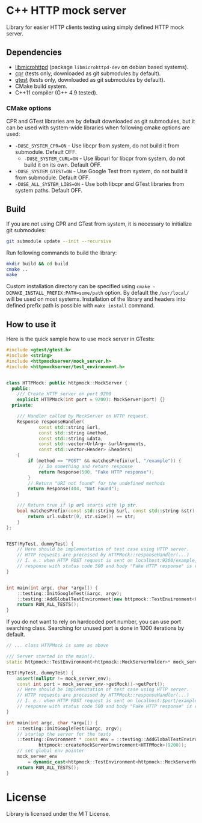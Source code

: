 # C++ HTTP mock server

Library for easier HTTP clients testing using simply defined HTTP mock server.

## Dependencies

  * [libmicrohttpd](https://www.gnu.org/software/libmicrohttpd/) (package `libmicrohttpd-dev` on debian based systems).
  * [cpr](https://github.com/whoshuu/cpr) (tests only, downloaded as git submodules by default).
  * [gtest](https://github.com/google/googletest) (tests only, downloaded as git submodules by default).
  * CMake build system.
  * C++11 compiler (G++ 4.9 tested).

### CMake options

CPR and GTest libraries are by default downloaded as git submodules, but it can be used with system-wide libraries
when following cmake options are used:

  * `-DUSE_SYSTEM_CPR=ON` - Use libcpr from system, do not build it from submodule. Default OFF.
    * `-DUSE_SYSTEM_CURL=ON` - Use libcurl for libcpr from system, do not build it on its own. Default OFF.
  * `-DUSE_SYSTEM_GTEST=ON` - Use Google Test from system, do not build it from submodule. Default OFF.
  * `-DUSE_ALL_SYSTEM_LIBS=ON` - Use both libcpr and GTest libraries from system paths. Default OFF.

## Build

If you are not using CPR and GTest from system, it is necessary to initialize git submodules:

```sh
git submodule update --init --recursive
```

Run following commands to build the library:

```sh
mkdir build && cd build
cmake ..
make
```

Custom installation directory can be specified using `cmake -DCMAKE_INSTALL_PREFIX:PATH=some/path` option.
By default the `/usr/local/` will be used on most systems.
Installation of the library and headers into defined prefix path is possible with `make install` command.

## How to use it

Here is the quick sample how to use mock server in GTests:

```c++
#include <gtest/gtest.h>
#include <string>
#include <httpmockserver/mock_server.h>
#include <httpmockserver/test_environment.h>


class HTTPMock: public httpmock::MockServer {
  public:
    /// Create HTTP server on port 9200
    explicit HTTPMock(int port = 9200): MockServer(port) {}
  private:

    /// Handler called by MockServer on HTTP request.
    Response responseHandler(
            const std::string &url,
            const std::string &method,
            const std::string &data,
            const std::vector<UrlArg> &urlArguments,
            const std::vector<Header> &headers)
    {
        if (method == "POST" && matchesPrefix(url, "/example")) {
            // Do something and return response
            return Response(500, "Fake HTTP response");
        }
        // Return "URI not found" for the undefined methods
        return Response(404, "Not Found");
    }

    /// Return true if \p url starts with \p str.
    bool matchesPrefix(const std::string &url, const std::string &str) const {
        return url.substr(0, str.size()) == str;
    }
};


TEST(MyTest, dummyTest) {
    // Here should be implementation of test case using HTTP server.
    // HTTP requests are processed by HTTPMock::responseHandler(...)
    // I. e.: when HTTP POST request is sent on localhost:9200/example, then
    // response with status code 500 and body "Fake HTTP response" is returned.
}


int main(int argc, char *argv[]) {
    ::testing::InitGoogleTest(&argc, argv);
    ::testing::AddGlobalTestEnvironment(new httpmock::TestEnvironment<HTTPMock>());
    return RUN_ALL_TESTS();
}
```

If you do not want to rely on hardcoded port number, you can use port searching
class. Searching for unused port is done in 1000 iterations by default.

```c++
// ... class HTTPMock is same as above

/// Server started in the main().
static httpmock::TestEnvironment<httpmock::MockServerHolder>* mock_server_env = nullptr;

TEST(MyTest, dummyTest) {
    assert(nullptr != mock_server_env);
    const int port = mock_server_env->getMock()->getPort();
    // Here should be implementation of test case using HTTP server.
    // HTTP requests are processed by HTTPMock::responseHandler(...)
    // I. e.: when HTTP POST request is sent on localhost:$port/example, then
    // response with status code 500 and body "Fake HTTP response" is returned.
}

int main(int argc, char *argv[]) {
    ::testing::InitGoogleTest(&argc, argv);
    // startup the server for the tests
    ::testing::Environment * const env = ::testing::AddGlobalTestEnvironment(
            httpmock::createMockServerEnvironment<HTTPMock>(9200));
    // set global env pointer
    mock_server_env
        = dynamic_cast<httpmock::TestEnvironment<httpmock::MockServerHolder> *>(env);
    return RUN_ALL_TESTS();
}
```

# License

Library is licensed under the MIT License.
